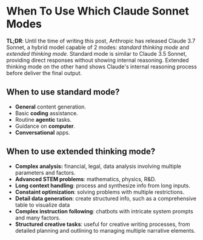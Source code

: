 # When To Use Which Claude Sonnet Modes

<!-- tl;dr starts -->

**TL;DR**: Until the time of writing this post, Anthropic has released Claude 3.7 Sonnet, a hybrid model capable of 2 modes: _standard thinking mode_ and _extended thinking mode_. Standard mode is similar to Claude 3.5 Sonnet, providing direct responses without showing internal reasoning. Extended thinking mode on the other hand shows Claude's internal reasoning process before deliver the final output.

<!-- tl;dr ends -->

## When to use standard mode?

- **General** content generation.
- Basic **coding** assistance.
- Routine **agentic** tasks.
- Guidance on **computer**.
- **Conversational** apps.

## When to use extended thinking mode?

- **Complex analysis:** financial, legal, data analysis involving multiple parameters and factors.
- **Advanced STEM problems**: mathematics, physics, R&D.
- **Long context handling**: process and synthesize info from long inputs.
- **Constaint optimization**: solving problems with multiple restrictions.
- **Detail data generation**: create structured info, such as a comprehensive table to visualize data
- **Complex instruction following**: chatbots with intricate system prompts and many factors.
- **Structured creative tasks**: useful for creative writing processes, from detailed planning and outlining to managing multiple narrative elements.
